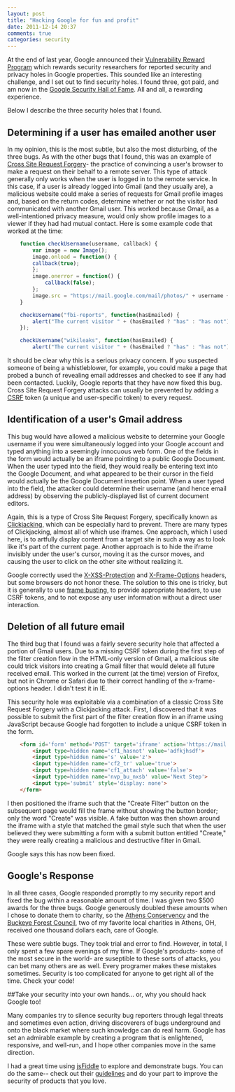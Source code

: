 ```yaml
---
layout: post
title: "Hacking Google for fun and profit"
date: 2011-12-14 20:37
comments: true
categories: security
---
```

At the end of last year, Google announced their [Vulnerability Reward Program](http://googleonlinesecurity.blogspot.com/2010/11/rewarding-web-application-security.html) which rewards security researchers for reported security and privacy holes in Google properties.  This sounded like an interesting challenge, and I set out to find security holes.  I found three, got paid, and am now in the [Google Security Hall of Fame](http://www.google.com/about/corporate/company/halloffame.html). All and all, a rewarding experience.

Below I describe the three security holes that I found.

## Determining if a user has emailed another user

In my opinion, this is the most subtle, but also the most disturbing, of the three bugs.  As with the other bugs that I found, this was an example of [Cross Site Request Forgery](http://en.wikipedia.org/wiki/Cross-site_request_forgery)- the practice of convincing a user's browser to make a request on their behalf to a remote server.  This type of attack generally only works when the user is logged in to the remote service.  In this case, if a user is already logged into Gmail (and they usually are), a malicious website could make a series of requests for Gmail profile images and, based on the return codes, determine whether or not the visitor had communicated with another Gmail user.  This worked because Gmail, as a well-intentioned privacy measure, would only show profile images to a viewer if they had had mutual contact.  Here is some example code that worked at the time:

``` javascript checkUsername
    function checkUsername(username, callback) {
        var image = new Image();
        image.onload = function() {
  		callback(true);
        };
        image.onerror = function() {
			callback(false);
        };
        image.src = "https://mail.google.com/mail/photos/" + username + "%40gmail.com?1&rp=1&pld=1&r=" + (new Date()).getTime();
    }

    checkUsername("fbi-reports", function(hasEmailed) {
		alert("The current visitor " + (hasEmailed ? "has" : "has not") + " emailed the FBI.");
	});

    checkUsername("wikileaks", function(hasEmailed) {
		alert("The current visitor " + (hasEmailed ? "has" : "has not") + " emailed WikiLeaks.");
```		

It should be clear why this is a serious privacy concern.  If you suspected someone of being a whistleblower, for example, you could make a page that probed a bunch of revealing email addresses and checked to see if any had been contacted.  Luckily, Google reports that they have now fixed this bug.  Cross Site Request Forgery attacks can usually be prevented by adding a [CSRF](http://en.wikipedia.org/wiki/Cross-site_request_forgery#Other_approaches_to_CSRF) token (a unique and user-specific token) to every request.

## Identification of a user's Gmail address

This bug would have allowed a malicious website to determine your Google username if you were simultaneously logged into your Google account and typed anything into a seemingly innocuous web form.  One of the fields in the form would actually be an iframe pointing to a public Google Document.  When the user typed into the field, they would really be entering text into the Google Document, and what appeared to be their cursor in the field would actually be the Google Document insertion point.  When a user typed into the field, the attacker could determine their username (and hence email address) by observing the publicly-displayed list of current document editors.

Again, this is a type of Cross Site Request Forgery, specifically known as [Clickjacking](http://en.wikipedia.org/wiki/Clickjacking), which can be especially hard to prevent.  There are many types of Clickjacking, almost all of which use iframes.  One approach, which I used here, is to artfully display content from a target site in such a way as to look like it's part of the current page. Another approach is to hide the iframe invisibly under the user's cursor, moving it as the cursor moves, and causing the user to click on the other site without realizing it.

Google correctly used the [X-XSS-Protection](http://msdn.microsoft.com/en-us/library/dd565647(v=vs.85).aspx) and [X-Frame-Options](https://developer.mozilla.org/en/The_X-FRAME-OPTIONS_response_header) headers, but some browsers do not honor these.  The solution to this one is tricky, but it is generally to use [frame busting](http://en.wikipedia.org/wiki/Framekiller), to provide appropriate headers, to use CSRF tokens, and to not expose any user information without a direct user interaction.

## Deletion of all future email 

The third bug that I found was a fairly severe security hole that affected a portion of Gmail users.  Due to a missing CSRF token during the first step of the filter creation flow in the HTML-only version of Gmail, a malicious site could trick visitors into creating a Gmail filter that would delete all future received email.  This worked in the current (at the time) version of Firefox, but not in Chrome or Safari due to their correct handling of the x-frame-options header.  I didn't test it in IE.

This security hole was exploitable via a combination of a classic Cross Site Request Forgery with a Clickjacking attack.  First, I discovered that it was possible to submit the first part of the filter creation flow in an iframe using JavaScript because Google had forgotten to include a unique CSRF token in the form.

``` html
	<form id='form' method='POST' target='iframe' action='https://mail.google.com/mail/h/ignored/?v=prf' enctype='multipart/form-data'>
	    <input type=hidden name='cf1_hasnot' value='adfkjhsdf'>
	    <input type=hidden name='s' value='z'>
	    <input type=hidden name='cf2_tr' value='true'>
	    <input type=hidden name='cf1_attach' value='false'>
	    <input type=hidden name='nvp_bu_nxsb' value='Next Step'>
	    <input type='submit' style='display: none'>
	</form>
```

I then positioned the iframe such that the "Create Filter" button on the subsequent page would fill the frame without showing the button border; only the word "Create" was visible.  A fake button was then shown around the iframe with a style that matched the gmail style such that when the user believed they were submitting a form with a submit button entitled "Create," they were really creating a malicious and destructive filter in Gmail.

Google says this has now been fixed.

## Google's Response

In all three cases, Google responded promptly to my security report and fixed the bug within a reasonable amount of time.  I was given two $500 awards for the three bugs.  Google generously doubled these amounts when I chose to donate them to charity, so the [Athens Conservency](http://www.athensconservancy.org/) and the [Buckeye Forest Council](http://www.buckeyeforestcouncil.org/), two of my favorite local charities in Athens, OH, received one thousand dollars each, care of Google.

These were subtle bugs.  They took trial and error to find.  However, in total, I only spent a few spare evenings of my time.  If Google's products- some of the most secure in the world- are suseptible to these sorts of attacks, you can bet many others are as well.  Every programer makes these mistakes sometimes.  Security is too complicated for anyone to get right all of the time.  Check your code!

##Take your security into your own hands... or, why you should hack Google too!

Many companies try to silence security bug reporters through legal threats and sometimes even action, driving discoverers of bugs underground and onto the black market where such knowledge can do real harm.  Google has set an admirable example by creating a program that is enlightened, responsive, and well-run, and I hope other companies move in the same direction.  

I had a great time using [jsFiddle](http://jsFiddle.com) to explore and demonstrate bugs.  You can do the same-- check out their [guidelines](http://googleonlinesecurity.blogspot.com/2010/11/rewarding-web-application-security.html) and do your part to improve the security of products that you love.
